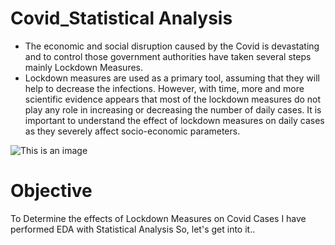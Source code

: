 # Covid_Statistical Analysis

- The economic and social disruption caused by the Covid is devastating and to control those government authorities have taken several steps mainly Lockdown Measures.
- Lockdown measures are used as a primary tool, assuming that they will help to decrease the infections. However, with time, more and more scientific evidence appears 
that most of the lockdown measures do not play any role in increasing or decreasing the number of daily cases. It is important to understand the effect of lockdown measures on daily cases as they severely affect socio-economic parameters.

![This is an image](https://user-images.githubusercontent.com/104404975/195581284-a82de491-c296-4fb3-a9c4-5e6c55a79938.png)

# Objective
To Determine the effects of Lockdown Measures on Covid Cases I have performed EDA with Statistical Analysis So, let's get into it..
